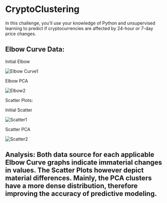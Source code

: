 # CryptoClustering

In this challenge, you’ll use your knowledge of Python and unsupervised learning to predict if cryptocurrencies are affected by 24-hour or 7-day price changes.

## Elbow Curve Data:

Initial Elbow

![Elbow Curve1](https://github.com/joeldemontigny/CryptoClustering/assets/130711180/936087e5-07d6-4288-9107-2e761e226c54)

Elbow PCA

![Elbow2](https://github.com/joeldemontigny/CryptoClustering/assets/130711180/9f325d9d-93c6-4c6d-927d-cb16be33b275)

Scatter Plots:

Initial Scatter

![Scatter1](https://github.com/joeldemontigny/CryptoClustering/assets/130711180/55643d40-e8af-4f13-a4ae-584caf353c3a)

Scatter PCA

![Scatter2](https://github.com/joeldemontigny/CryptoClustering/assets/130711180/445bc8fd-8f97-42c7-901b-323cacbaa3d1)


## Analysis: Both data source for each applicable Elbow Curve graphs indicate immaterial changes in values.  The Scatter Plots however depict material differences.  Mainly, the PCA clusters have a more dense distribution, therefore improving the accuracy of predictive modeling.  
